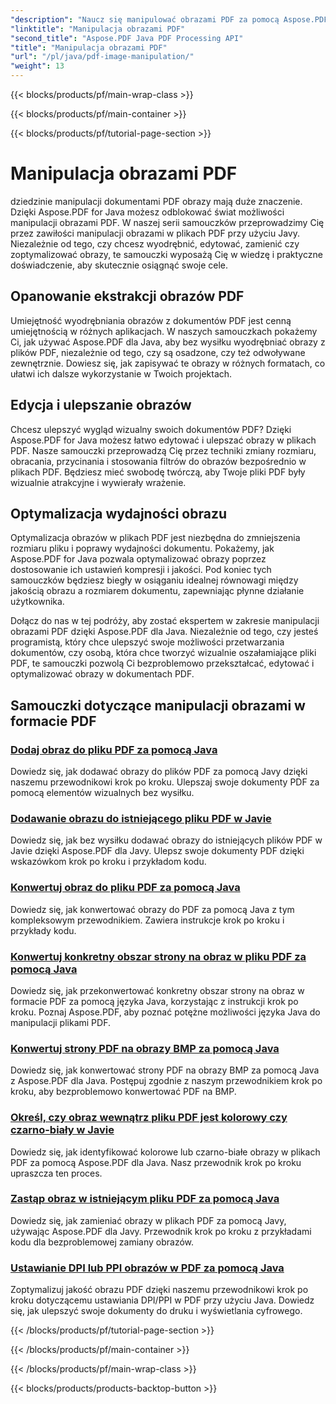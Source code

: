 ```yaml
---
"description": "Naucz się manipulować obrazami PDF za pomocą Aspose.PDF dla Java. Przekształcaj, edytuj i optymalizuj obrazy w dokumentach PDF bez wysiłku."
"linktitle": "Manipulacja obrazami PDF"
"second_title": "Aspose.PDF Java PDF Processing API"
"title": "Manipulacja obrazami PDF"
"url": "/pl/java/pdf-image-manipulation/"
"weight": 13
---
```


{{< blocks/products/pf/main-wrap-class >}}

{{< blocks/products/pf/main-container >}}

{{< blocks/products/pf/tutorial-page-section >}}

# Manipulacja obrazami PDF


dziedzinie manipulacji dokumentami PDF obrazy mają duże znaczenie. Dzięki Aspose.PDF for Java możesz odblokować świat możliwości manipulacji obrazami PDF. W naszej serii samouczków przeprowadzimy Cię przez zawiłości manipulacji obrazami w plikach PDF przy użyciu Javy. Niezależnie od tego, czy chcesz wyodrębnić, edytować, zamienić czy zoptymalizować obrazy, te samouczki wyposażą Cię w wiedzę i praktyczne doświadczenie, aby skutecznie osiągnąć swoje cele.

## Opanowanie ekstrakcji obrazów PDF

Umiejętność wyodrębniania obrazów z dokumentów PDF jest cenną umiejętnością w różnych aplikacjach. W naszych samouczkach pokażemy Ci, jak używać Aspose.PDF dla Java, aby bez wysiłku wyodrębniać obrazy z plików PDF, niezależnie od tego, czy są osadzone, czy też odwoływane zewnętrznie. Dowiesz się, jak zapisywać te obrazy w różnych formatach, co ułatwi ich dalsze wykorzystanie w Twoich projektach.

## Edycja i ulepszanie obrazów

Chcesz ulepszyć wygląd wizualny swoich dokumentów PDF? Dzięki Aspose.PDF for Java możesz łatwo edytować i ulepszać obrazy w plikach PDF. Nasze samouczki przeprowadzą Cię przez techniki zmiany rozmiaru, obracania, przycinania i stosowania filtrów do obrazów bezpośrednio w plikach PDF. Będziesz mieć swobodę twórczą, aby Twoje pliki PDF były wizualnie atrakcyjne i wywierały wrażenie.

## Optymalizacja wydajności obrazu

Optymalizacja obrazów w plikach PDF jest niezbędna do zmniejszenia rozmiaru pliku i poprawy wydajności dokumentu. Pokażemy, jak Aspose.PDF for Java pozwala optymalizować obrazy poprzez dostosowanie ich ustawień kompresji i jakości. Pod koniec tych samouczków będziesz biegły w osiąganiu idealnej równowagi między jakością obrazu a rozmiarem dokumentu, zapewniając płynne działanie użytkownika.

Dołącz do nas w tej podróży, aby zostać ekspertem w zakresie manipulacji obrazami PDF dzięki Aspose.PDF dla Java. Niezależnie od tego, czy jesteś programistą, który chce ulepszyć swoje możliwości przetwarzania dokumentów, czy osobą, która chce tworzyć wizualnie oszałamiające pliki PDF, te samouczki pozwolą Ci bezproblemowo przekształcać, edytować i optymalizować obrazy w dokumentach PDF.

## Samouczki dotyczące manipulacji obrazami w formacie PDF
### [Dodaj obraz do pliku PDF za pomocą Java](./add-image-to-pdf-using-java/)
Dowiedz się, jak dodawać obrazy do plików PDF za pomocą Javy dzięki naszemu przewodnikowi krok po kroku. Ulepszaj swoje dokumenty PDF za pomocą elementów wizualnych bez wysiłku.
### [Dodawanie obrazu do istniejącego pliku PDF w Javie](./add-image-to-an-existing-pdf-file-in-java/)
Dowiedz się, jak bez wysiłku dodawać obrazy do istniejących plików PDF w Javie dzięki Aspose.PDF dla Javy. Ulepsz swoje dokumenty PDF dzięki wskazówkom krok po kroku i przykładom kodu.
### [Konwertuj obraz do pliku PDF za pomocą Java](./convert-an-image-to-pdf-using-java/)
Dowiedz się, jak konwertować obrazy do PDF za pomocą Java z tym kompleksowym przewodnikiem. Zawiera instrukcje krok po kroku i przykłady kodu.
### [Konwertuj konkretny obszar strony na obraz w pliku PDF za pomocą Java](./convert-particular-page-region-to-image-in-pdf-using-java/)
Dowiedz się, jak przekonwertować konkretny obszar strony na obraz w formacie PDF za pomocą języka Java, korzystając z instrukcji krok po kroku. Poznaj Aspose.PDF, aby poznać potężne możliwości języka Java do manipulacji plikami PDF.
### [Konwertuj strony PDF na obrazy BMP za pomocą Java](./convert-pdf-pages-to-bmp-image-using-java/)
Dowiedz się, jak konwertować strony PDF na obrazy BMP za pomocą Java z Aspose.PDF dla Java. Postępuj zgodnie z naszym przewodnikiem krok po kroku, aby bezproblemowo konwertować PDF na BMP.
### [Określ, czy obraz wewnątrz pliku PDF jest kolorowy czy czarno-biały w Javie](./identify-if-image-inside-pdf-is-colored-or-black-and-white-in-java/)
Dowiedz się, jak identyfikować kolorowe lub czarno-białe obrazy w plikach PDF za pomocą Aspose.PDF dla Java. Nasz przewodnik krok po kroku upraszcza ten proces.
### [Zastąp obraz w istniejącym pliku PDF za pomocą Java](./replace-image-in-existing-pdf-file-using-java/)
Dowiedz się, jak zamieniać obrazy w plikach PDF za pomocą Javy, używając Aspose.PDF dla Javy. Przewodnik krok po kroku z przykładami kodu dla bezproblemowej zamiany obrazów.
### [Ustawianie DPI lub PPI obrazów w PDF za pomocą Java](./setting-dpi-or-ppi-of-images-in-pdf-using-java/)
Zoptymalizuj jakość obrazu PDF dzięki naszemu przewodnikowi krok po kroku dotyczącemu ustawiania DPI/PPI w PDF przy użyciu Java. Dowiedz się, jak ulepszyć swoje dokumenty do druku i wyświetlania cyfrowego.

{{< /blocks/products/pf/tutorial-page-section >}}

{{< /blocks/products/pf/main-container >}}

{{< /blocks/products/pf/main-wrap-class >}}

{{< blocks/products/products-backtop-button >}}